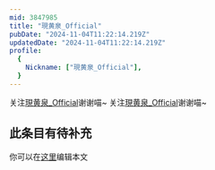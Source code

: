 ```yaml
---
mid: 3847985
title: "現黄泉_Official"
pubDate: "2024-11-04T11:22:14.219Z"
updatedDate: "2024-11-04T11:22:14.219Z"
profile:
  {
    Nickname: ["現黄泉_Official"],
  }
---
```


关注[現黄泉_Official](https://space.bilibili.com/3847985)谢谢喵~ 关注[現黄泉_Official](https://space.bilibili.com/3847985)谢谢喵~

## 此条目有待补充
你可以在[这里](https://github.com/Yuhanawa/VTuber.ICU-Content/edit/master/v/現黄泉_Official/index.md)编辑本文
